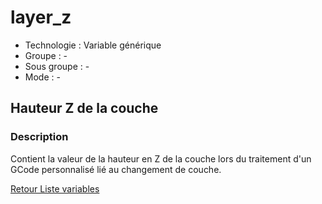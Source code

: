 # layer_z

* Technologie : Variable générique
* Groupe : -
* Sous groupe : -
* Mode : -

## Hauteur Z de la couche

### Description

Contient la valeur de la hauteur en Z de la couche lors du traitement d'un GCode personnalisé lié au changement de couche.

[Retour Liste variables](variable_list.md)